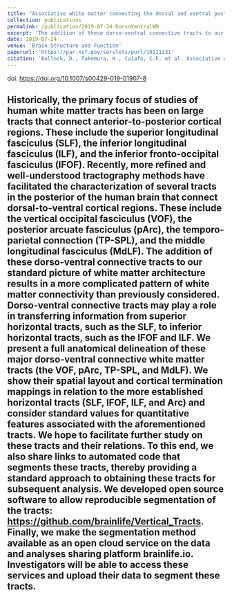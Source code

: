 ```yaml
---
title: "Associative white matter connecting the dorsal and ventral posterior human cortex"
collection: publications
permalink: /publication/2019-07-24-DorsoVentralWM
excerpt: 'The addition of these dorso-ventral connective tracts to our standard picture of white matter architecture results in a more complicated pattern of white matter connectivity than previously considered. <br/><img src='/images/bullock2021_WordCloud.svg'>'
date: 2019-07-24
venue: 'Brain Structure and Function'
paperurl: 'https://par.nsf.gov/servlets/purl/10111131'
citation: 'Bullock, D., Takemura, H., Caiafa, C.F. et al. Associative white matter connecting the dorsal and ventral posterior human cortex. <i>Brain Struct Funct</i> 224, 2631–2660 (2019). https://doi.org/10.1007/s00429-019-01907-8'
---
```

doi: https://doi.org/10.1007/s00429-019-01907-8

Historically, the primary focus of studies of human white matter tracts has been on large tracts that connect anterior-to-posterior cortical regions. These include the superior longitudinal fasciculus (SLF), the inferior longitudinal fasciculus (ILF), and the inferior fronto-occipital fasciculus (IFOF). Recently, more refined and well-understood tractography methods have facilitated the characterization of several tracts in the posterior of the human brain that connect dorsal-to-ventral cortical regions. These include the vertical occipital fasciculus (VOF), the posterior arcuate fasciculus (pArc), the temporo-parietal connection (TP-SPL), and the middle longitudinal fasciculus (MdLF). The addition of these dorso-ventral connective tracts to our standard picture of white matter architecture results in a more complicated pattern of white matter connectivity than previously considered. Dorso-ventral connective tracts may play a role in transferring information from superior horizontal tracts, such as the SLF, to inferior horizontal tracts, such as the IFOF and ILF. We present a full anatomical delineation of these major dorso-ventral connective white matter tracts (the VOF, pArc, TP-SPL, and MdLF). We show their spatial layout and cortical termination mappings in relation to the more established horizontal tracts (SLF, IFOF, ILF, and Arc) and consider standard values for quantitative features associated with the aforementioned tracts. We hope to facilitate further study on these tracts and their relations. To this end, we also share links to automated code that segments these tracts, thereby providing a standard approach to obtaining these tracts for subsequent analysis. We developed open source software to allow reproducible segmentation of the tracts: https://github.com/brainlife/Vertical_Tracts. Finally, we make the segmentation method available as an open cloud service on the data and analyses sharing platform brainlife.io. Investigators will be able to access these services and upload their data to segment these tracts.
---


